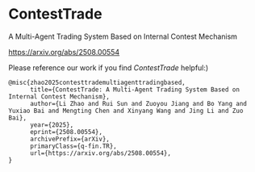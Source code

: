 # ContestTrade
A Multi-Agent Trading System Based on Internal Contest Mechanism

https://arxiv.org/abs/2508.00554

Please reference our work if you find *ContestTrade* helpful:)

```
@misc{zhao2025contesttrademultiagenttradingbased,
      title={ContestTrade: A Multi-Agent Trading System Based on Internal Contest Mechanism}, 
      author={Li Zhao and Rui Sun and Zuoyou Jiang and Bo Yang and Yuxiao Bai and Mengting Chen and Xinyang Wang and Jing Li and Zuo Bai},
      year={2025},
      eprint={2508.00554},
      archivePrefix={arXiv},
      primaryClass={q-fin.TR},
      url={https://arxiv.org/abs/2508.00554}, 
}
```
